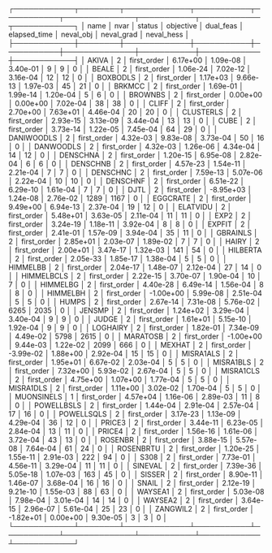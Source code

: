 ┌────────────┬────────┬─────────────┬───────────┬───────────┬──────────────┬───────────┬────────────┬────────────┐
│       name │   nvar │      status │ objective │ dual_feas │ elapsed_time │ neval_obj │ neval_grad │ neval_hess │
├────────────┼────────┼─────────────┼───────────┼───────────┼──────────────┼───────────┼────────────┼────────────┤
│      AKIVA │      2 │ first_order │  6.17e+00 │  1.09e-08 │     3.40e-01 │         9 │          9 │          0 │
│      BEALE │      2 │ first_order │  1.06e-24 │  7.02e-12 │     3.16e-04 │        12 │         12 │          0 │
│   BOXBODLS │      2 │ first_order │  1.17e+03 │  9.66e-13 │     1.97e-03 │        45 │         21 │          0 │
│     BRKMCC │      2 │ first_order │  1.69e-01 │  1.99e-14 │     1.20e-04 │         5 │          6 │          0 │
│    BROWNBS │      2 │ first_order │  0.00e+00 │  0.00e+00 │     7.02e-04 │        38 │         38 │          0 │
│      CLIFF │      2 │ first_order │  2.70e+00 │  7.63e+01 │     4.46e-04 │        20 │         20 │          0 │
│  CLUSTERLS │      2 │ first_order │  2.93e-15 │  3.13e-09 │     3.44e-04 │        13 │         13 │          0 │
│       CUBE │      2 │ first_order │  3.73e-14 │  1.22e-05 │     7.45e-04 │        64 │         29 │          0 │
│ DANIWOODLS │      2 │ first_order │  4.32e-03 │  9.83e-08 │     3.73e-04 │        50 │         16 │          0 │
│  DANWOODLS │      2 │ first_order │  4.32e-03 │  1.26e-06 │     4.34e-04 │        14 │         12 │          0 │
│   DENSCHNA │      2 │ first_order │  1.20e-15 │  6.95e-08 │     2.82e-04 │         6 │          6 │          0 │
│   DENSCHNB │      2 │ first_order │  4.57e-23 │  1.54e-11 │     2.21e-04 │         7 │          7 │          0 │
│   DENSCHNC │      2 │ first_order │  7.59e-13 │  5.07e-06 │     2.22e-04 │        10 │         10 │          0 │
│   DENSCHNF │      2 │ first_order │  6.51e-22 │  6.29e-10 │     1.61e-04 │         7 │          7 │          0 │
│       DJTL │      2 │ first_order │ -8.95e+03 │  1.24e-08 │     2.76e-02 │      1289 │       1167 │          0 │
│   EGGCRATE │      2 │ first_order │  9.49e+00 │  6.94e-13 │     2.37e-04 │        19 │         12 │          0 │
│   ELATVIDU │      2 │ first_order │  5.48e+01 │  3.63e-05 │     2.11e-04 │        11 │         11 │          0 │
│       EXP2 │      2 │ first_order │  3.24e-19 │  1.18e-11 │     3.92e-04 │         8 │          8 │          0 │
│     EXPFIT │      2 │ first_order │  2.41e-01 │  1.57e-09 │     3.94e-04 │        35 │         11 │          0 │
│   GBRAINLS │      2 │ first_order │  2.85e+01 │  2.03e-07 │     1.89e-02 │         7 │          7 │          0 │
│      HAIRY │      2 │ first_order │  2.00e+01 │  3.47e-17 │     1.32e-03 │       141 │         54 │          0 │
│   HILBERTA │      2 │ first_order │  2.05e-33 │  1.85e-17 │     1.38e-04 │         5 │          5 │          0 │
│   HIMMELBB │      2 │ first_order │  2.04e-17 │  1.48e-07 │     2.12e-04 │        27 │         14 │          0 │
│ HIMMELBCLS │      2 │ first_order │  2.22e-15 │  3.70e-07 │     1.90e-04 │        10 │          7 │          0 │
│   HIMMELBG │      2 │ first_order │  4.40e-28 │  6.49e-14 │     1.56e-04 │         8 │          8 │          0 │
│   HIMMELBH │      2 │ first_order │ -1.00e+00 │  5.99e-08 │     2.51e-04 │         5 │          5 │          0 │
│      HUMPS │      2 │ first_order │  2.67e-14 │  7.31e-08 │     5.76e-02 │      6265 │       2035 │          0 │
│     JENSMP │      2 │ first_order │  1.24e+02 │  3.29e-04 │     3.40e-04 │         9 │          9 │          0 │
│      JUDGE │      2 │ first_order │  1.61e+01 │  5.15e-10 │     1.92e-04 │         9 │          9 │          0 │
│   LOGHAIRY │      2 │ first_order │  1.82e-01 │  7.34e-09 │     4.49e-02 │      5798 │       2615 │          0 │
│   MARATOSB │      2 │ first_order │ -1.00e+00 │  9.44e-03 │     1.22e-02 │      2099 │        666 │          0 │
│     MEXHAT │      2 │ first_order │ -3.99e-02 │  1.88e+00 │     2.92e-04 │        15 │         15 │          0 │
│  MISRA1ALS │      2 │ first_order │  1.95e+01 │  6.67e-02 │     2.03e-04 │         5 │          5 │          0 │
│  MISRA1BLS │      2 │ first_order │  7.32e+00 │  5.93e-02 │     2.67e-04 │         5 │          5 │          0 │
│  MISRA1CLS │      2 │ first_order │  4.75e+00 │  1.07e+00 │     1.77e-04 │         5 │          5 │          0 │
│  MISRA1DLS │      2 │ first_order │  1.11e+00 │  3.02e-02 │     1.70e-04 │         5 │          5 │          0 │
│ MUONSINELS │      1 │ first_order │  4.57e+04 │  1.16e-06 │     2.89e-03 │        11 │          8 │          0 │
│ POWELLBSLS │      2 │ first_order │  1.44e-04 │  2.91e-04 │     2.57e-04 │        17 │         16 │          0 │
│ POWELLSQLS │      2 │ first_order │  3.17e-23 │  1.13e-09 │     4.29e-04 │        36 │         12 │          0 │
│     PRICE3 │      2 │ first_order │  3.44e-11 │  6.23e-05 │     2.84e-04 │        13 │         11 │          0 │
│     PRICE4 │      2 │ first_order │  1.56e-16 │  1.61e-06 │     3.72e-04 │        43 │         13 │          0 │
│    ROSENBR │      2 │ first_order │  3.88e-15 │  5.57e-08 │     7.64e-04 │        61 │         24 │          0 │
│  ROSENBRTU │      2 │ first_order │  1.20e-25 │  1.55e-11 │     2.91e-03 │       222 │         94 │          0 │
│       S308 │      2 │ first_order │  7.73e-01 │  4.56e-11 │     3.29e-04 │        11 │         11 │          0 │
│    SINEVAL │      2 │ first_order │  7.39e-36 │  5.05e-18 │     1.07e-03 │       163 │         45 │          0 │
│     SISSER │      2 │ first_order │  8.90e-11 │  1.46e-07 │     3.68e-04 │        16 │         16 │          0 │
│      SNAIL │      2 │ first_order │  2.12e-19 │  9.21e-10 │     1.55e-03 │        88 │         63 │          0 │
│    WAYSEA1 │      2 │ first_order │  5.03e-08 │  7.98e-04 │     3.01e-04 │        14 │         14 │          0 │
│    WAYSEA2 │      2 │ first_order │  3.64e-15 │  2.96e-07 │     5.61e-04 │        25 │         23 │          0 │
│   ZANGWIL2 │      2 │ first_order │ -1.82e+01 │  0.00e+00 │     9.30e-05 │         3 │          3 │          0 │
└────────────┴────────┴─────────────┴───────────┴───────────┴──────────────┴───────────┴────────────┴────────────┘
